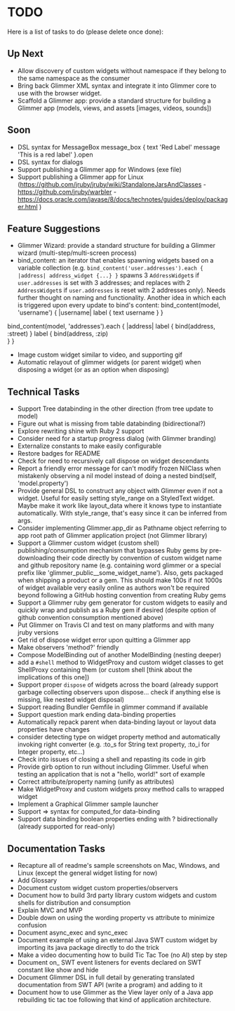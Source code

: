 # TODO

Here is a list of tasks to do (please delete once done):

## Up Next

- Allow discovery of custom widgets without namespace if they belong to the same namespace as the consumer
- Bring back Glimmer XML syntax and integrate it into Glimmer core to use with the browser widget.
- Scaffold a Glimmer app: provide a standard structure for building a Glimmer app (models, views, and assets [images, videos, sounds])

## Soon

- DSL syntax for MessageBox
message_box {
  text 'Red Label'
  message 'This is a red label'
}.open
- DSL syntax for dialogs
- Support publishing a Glimmer app for Windows (exe file)
- Support publishing a Glimmer app for Linux
(https://github.com/jruby/jruby/wiki/StandaloneJarsAndClasses - https://github.com/jruby/warbler - https://docs.oracle.com/javase/8/docs/technotes/guides/deploy/packager.html )

## Feature Suggestions
- Glimmer Wizard: provide a standard structure for building a Glimmer wizard (multi-step/multi-screen process)
- bind_content: an iterator that enables spawning widgets based on a variable collection (e.g. `bind_content('user.addresses').each { |address| address_widget {...} }` spawns 3 `AddressWidget`s if `user.addresses` is set with 3 addresses; and replaces with 2 `AddressWidget`s if `user.addresses` is reset with 2 addresses only). Needs further thought on naming and functionality.
Another idea in which each is triggered upon every update to bind's content:
bind_content(model, 'username') { |username|
  label {
    text username
  }
}

bind_content(model, 'addresses').each { |address|
  label {
    bind(address, :street)
  }
  label {
    bind(address, :zip)    
  }
}
- Image custom widget similar to video, and supporting gif
- Automatic relayout of glimmer widgets (or parent widget) when disposing a widget (or as an option when disposing)

## Technical Tasks

- Support Tree databinding in the other direction (from tree update to model)
- Figure out what is missing from table databinding (bidirectional?)
- Explore rewriting shine with Ruby 2 support
- Consider need for a startup progress dialog (with Glimmer branding)
- Externalize constants to make easily configurable
- Restore badges for README
- Check for need to recursively call dispose on widget descendants
- Report a friendly error message for  can't modify frozen NilClass when mistakenly observing a nil model instead of doing a nested bind(self, 'model.property')
- Provide general DSL to construct any object with Glimmer even if not a widget. Useful for easily setting style_range on a StyledText widget. Maybe make it work like layout_data where it knows type to instantiate automatically. With style_range, that's easy since it can be inferred from args.
- Consider implementing Glimmer.app_dir as Pathname object referring to app root path of Glimmer application project (not Glimmer library)
- Support a Glimmer custom widget (custom shell) publishing/consumption mechanism that bypasses Ruby gems by pre-downloading their code directly by convention of custom widget name and github repository name (e.g. containing word glimmer or a special prefix like 'glimmer_public__some_widget_name'). Also, gets packaged when shipping a product or a gem. This should make 100s if not 1000s of widget available very easily online as authors won't be required beyond following a GitHub hosting convention from creating Ruby gems
- Support a Glimmer ruby gem generator for custom widgets to easily and quickly wrap and publish as a Ruby gem if desired (despite option of github convention consumption mentioned above)
- Put Glimmer on Travis CI and test on many platforms and with many jruby versions
- Get rid of dispose widget error upon quitting a Glimmer app
- Make observers 'method?' friendly
- Compose ModelBinding out of another ModelBinding (nesting deeper)
- add a `#shell` method to WidgetProxy and custom widget classes to get ShellProxy containing them (or custom shell [think about the implications of this one])
- Support proper `dispose` of widgets across the board (already support garbage collecting observers upon dispose... check if anything else is missing, like nested widget disposal)
- Support reading Bundler Gemfile in glimmer command if available
- Support question mark ending data-binding properties
- Automatically repack parent when data-binding layout or layout data properties have changes
- consider detecting type on widget property method and automatically invoking right converter (e.g. :to_s for String text property, :to_i for Integer property, etc...)
- Check into issues of closing a shell and repasting its code in girb
- Provide girb option to run without including Glimmer. Useful when testing an application that is not a "hello, world!" sort of example
- Correct attribute/property naming (unify as attributes)
- Make WidgetProxy and custom widgets proxy method calls to wrapped widget
- Implement a Graphical Glimmer sample launcher
- Support => syntax for computed_for data-binding
- Support data binding boolean properties ending with ? bidirectionally (already supported for read-only)

## Documentation Tasks
- Recapture all of readme's sample screenshots on Mac, Windows, and Linux (except the general widget listing for now)
- Add Glossary
- Document custom widget custom properties/observers
- Document how to build 3rd party library custom widgets and custom shells for distribution and consumption
- Explain MVC and MVP
- Double down on using the wording property vs attribute to minimize confusion
- Document async_exec and sync_exec
- Document example of using an external Java SWT custom widget by importing its java package directly to do the trick
- Make a video documenting how to build Tic Tac Toe (no AI) step by step
- Document on_ SWT event listeners for events declared on SWT constant like show and hide
- Document Glimmer DSL in full detail by generating translated documentation from SWT API (write a program) and adding to it
- Document how to use Glimmer as the View layer only of a Java app rebuilding tic tac toe following that kind of application architecture.

